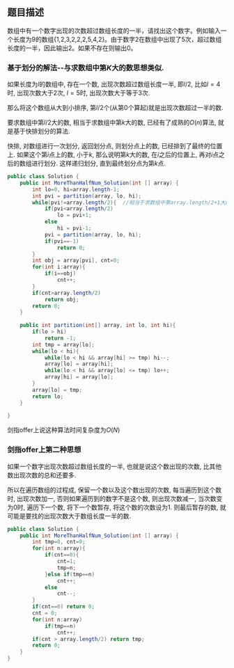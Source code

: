 ## 题目描述

数组中有一个数字出现的次数超过数组长度的一半，请找出这个数字。例如输入一个长度为9的数组{1,2,3,2,2,2,5,4,2}。由于数字2在数组中出现了5次，超过数组长度的一半，因此输出2。如果不存在则输出0。



### 基于划分的解法--与求数组中第$K$大的数思想类似.

如果长度为$l$的数组中, 存在一个数, 出现次数超过数组长度一半, 即$l/2$, 比如$l=4$时, 出现次数大于2次, $l=5$时, 出现次数大于等于3次.

那么将这个数组从大到小排序, 第$l/2$个(从第0个算起)就是出现次数超过一半的数. 

要求数组中第$l/2$大的数, 相当于求数组中第$k$大的数, 已经有了成熟的$O(n)$算法, 就是基于快排划分的算法.

快排, 对数组进行一次划分, 返回划分点, 则划分点上的数, 已经排到了最终的位置上. 如果这个第$i$点上的数, 小于$k$, 那么说明第$k$大的数, 在$i$之后的位置上, 再对$i$点之后的数组进行划分. 这样递归划分, 直到最终划分点为第$k$点.

```java
public class Solution {
    public int MoreThanHalfNum_Solution(int [] array) {
        int lo=0, hi=array.length-1;
        int pvi = partition(array, lo, hi);
        while(pvi!=array.length/2){  //相当于求数组中第array.length/2+1大的数
            if(pvi<array.length/2)
                lo = pvi+1;
            else
                hi = pvi-1;
            pvi = partition(array, lo, hi);
            if(pvi==-1)
                return 0;
        }
        int obj = array[pvi], cnt=0;
        for(int i:array){
            if(i==obj)
                cnt++;
        }
        if(cnt>array.length/2)
            return obj;
        return 0;
    }
    
    public int partition(int[] array, int lo, int hi){
        if(lo > hi)
            return -1;
        int tmp = array[lo];
        while(lo < hi){
            while(lo < hi && array[hi] >= tmp) hi--;
            array[lo] = array[hi];
            while(lo < hi && array[lo] <= tmp) lo++;
            array[hi] = array[lo];
        }
        array[lo] = tmp;
        return lo;
    }
    
}
```

剑指offer上说这种算法时间复杂度为$O(N)$



### 剑指offer上第二种思想

如果一个数字出现次数超过数组长度的一半, 也就是说这个数出现的次数, 比其他数出现次数的总和还要多.

所以在遍历数组的过程成, 保留一个数以及这个数出现的次数, 每当遍历到这个数时, 出现次数加一, 否则如果遍历到的数字不是这个数, 则出现次数减一, 当次数变为0时, 遍历下一个数, 将下一个数暂存, 将这个数的次数设为1. 则最后暂存的数, 就可能是要找的出现次数大于数组长度一半的数.



```java
public class Solution {
    public int MoreThanHalfNum_Solution(int [] array) {
        int tmp=0, cnt=0;
        for(int n:array){
            if(cnt==0){
                cnt=1;
                tmp=n;
            }else if(tmp==n)
                cnt++;
            else
                cnt--;
        }
        if(cnt==0) return 0;
        cnt = 0;
        for(int n:array)
            if(tmp==n)
                cnt++;
        if(cnt > array.length/2) return tmp;
        return 0;
    }
}
```

